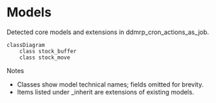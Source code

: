 # Models

Detected core models and extensions in ddmrp_cron_actions_as_job.

```mermaid
classDiagram
    class stock_buffer
    class stock_move
```

Notes
- Classes show model technical names; fields omitted for brevity.
- Items listed under _inherit are extensions of existing models.
